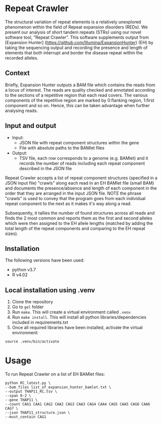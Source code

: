# Repeat Crawler

The structural variation of repeat elements is a relatively unexplored phenomenon within the field of Repeat expansion disorders (REDs). We present our analysis of short tandem repeats (STRs) using our novel software tool, “Repeat Crawler”. This software supplements output from [Expansion Hunter] (https://github.com/Illumina/ExpansionHunter) (EH) by taking the sequencing output and recording the presence and length of elements that both interrupt and border the disease repeat within the recorded alleles.

## Context
Briefly, Expansion Hunter outputs a BAM file which contains the reads from a locus of interest. The reads are quality checked and annotated according to the sections of a repetitive region that each read covers. The various components of the repetitive region are marked by 0:flanking region, 1:first component and so on. Hence, this can be taken advantage when further analysing reads.

## Input and output

- Input:
    - JSON file with repeat component structures within the gene
    - File with absolute paths to the BAMlet files
- Output:
    - TSV file, each row corresponds to a genome (e.g. BAMlet) and it records the number of reads including each repeat component described in the JSON file

Repeat Crawler accepts a list of repeat component structures (specified in a JSON input file) "crawls" along each read in an EH BAMlet file (small BAM) and documents the presence/absence and length of each component in the order that they are arranged in the input JSON file. 
NOTE the phrase "crawls" is used to convey that the program goes from each individual repeat component to the next as it makes it's way along a read. 

Subsequently, it tallies the number of found structures across all reads and finds the 2 most common and reports them as the first and second alleles which were then assigned to the EH allele lengths (matched by adding the total length of the repeat components and comparing to the EH repeat sizes).

## Installation

The following versions have been used:
- python v3.7
- R v4.02

## Local installation using .venv

1. Clone the repository
2. Go to `gel` folder
3. Run `make`. This will create a virtual environment called `.venv`
4. Run `make install`. This will install all python libraries/dependencies included in requirements.txt
5. Once all required libraries have been installed, activate the virtual environment:

```
source .venv/bin/activate
```

# Usage
To run Repeat Crawler on a list of EH BAMlet files:

```
python RC_latest.py \
--bam_files list_of_expansion_hunter_bamlet.txt \
--output THAP11_RC.tsv \
--span 0-2 \
--gene THAP11 \
--count CAG1 CAA1 CAG2 CAA2 CAG3 CAA3 CAG4 CAA4 CAG5 CAA5 CAG6 CAA6 CAG7 \
--json THAP11_structure.json \
--must_contain CAG1
```

